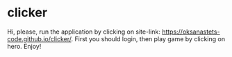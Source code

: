 # clicker

Hi,
please, run the application by clicking on site-link: https://oksanastets-code.github.io/clicker/.
First you should login, then play game by clicking on hero.
Enjoy!
